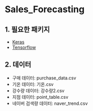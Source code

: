 # Sales_Forecasting
## 1. 필요한 패키지
- [Keras](https://keras.io/ko/)
- [Tensorflow](https://www.tensorflow.org/?hl=ko)
## 2. 데이터
- 구매 데이터: purchase_data.csv
- 기온 데이터: 기온.csv
- 강수량 데이터: 강수량2.csv
- 지점 데이터: point_table.csv
- 네이버 검색량 데이터: naver_trend.csv

